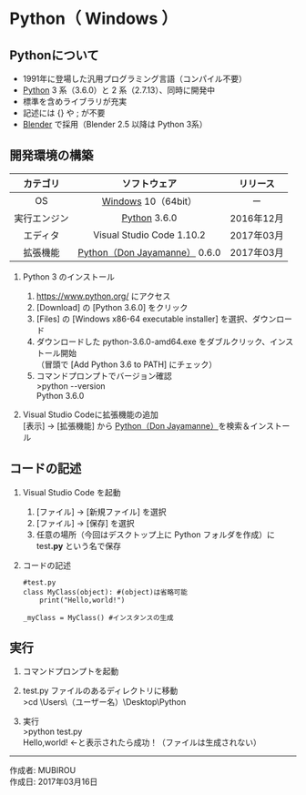 # Python（ Windows ）

## Pythonについて

* 1991年に登場した汎用プログラミング言語（コンパイル不要）
* [Python](https://ja.wikipedia.org/wiki/Python) 3 系（3.6.0）と 2 系（2.7.13）、同時に開発中
* 標準を含めライブラリが充実
* 記述には {} や ; が不要
* [Blender](https://ja.wikipedia.org/wiki/Blender) で採用（Blender 2.5 以降は Python 3系）

## 開発環境の構築

|カテゴリ|ソフトウェア|リリース|
|:--:|:--:|:--:|
|OS|[Windows](https://ja.wikipedia.org/wiki/Microsoft_Windows) 10（64bit）|ー|
|実行エンジン|[Python](https://ja.wikipedia.org/wiki/Python) 3.6.0|2016年12月|
|エディタ|Visual Studio Code 1.10.2|2017年03月|
|拡張機能|[Python（Don Jayamanne）](https://github.com/DonJayamanne/pythonVSCode) 0.6.0|2017年03月|

1. Python 3 のインストール
    1. https://www.python.org/ にアクセス
    1. [Download] の [Python 3.6.0] をクリック
    1. [Files] の [Windows x86-64 executable installer] を選択、ダウンロード
    1. ダウンロードした python-3.6.0-amd64.exe をダブルクリック、インストール開始  
        （冒頭で [Add Python 3.6 to PATH] にチェック）
    1. コマンドプロンプトでバージョン確認  
        \>python --version  
        Python 3.6.0

1. Visual Studio Codeに拡張機能の追加  
    [表示] → [拡張機能] から [Python（Don Jayamanne）](https://github.com/DonJayamanne/pythonVSCode)を検索＆インストール

## コードの記述

1. Visual Studio Code を起動
    1. [ファイル] → [新規ファイル] を選択
    1. [ファイル] → [保存] を選択
    1. 任意の場所（今回はデスクトップ上に Python フォルダを作成）に test<b>.py</b> という名で保存  

1. コードの記述
    ```
    #test.py
    class MyClass(object): #(object)は省略可能
        print("Hello,world!")

    _myClass = MyClass() #インスタンスの生成
    ```

## 実行

1. コマンドプロンプトを起動

1. test.py ファイルのあるディレクトリに移動  
\>cd \Users\（ユーザー名）\Desktop\Python

1. 実行  
\>python test.py  
Hello,world! ←と表示されたら成功！（ファイルは生成されない）

***
作成者: MUBIROU  
作成日: 2017年03月16日
